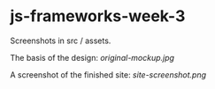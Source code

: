 # js-frameworks-week-3

Screenshots in src / assets.

The basis of the design: *original-mockup.jpg*

A screenshot of the finished site: *site-screenshot.png*
